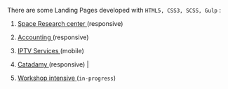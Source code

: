 There are some Landing Pages developed with `HTML5, CSS3, SCSS, Gulp` : 


1. [Space Research center ](https://hustle2live.github.io/Landings/space)(responsive)

2. [Accounting ](https://hustle2live.github.io/Landings/accounting)(responsive)

3. [IPTV Services ](https://hustle2live.github.io/Landings/cinema)(mobile) 

4. [Catadamy ](https://cat-landing.netlify.app/)(responsive) | 


5. [Workshop intensive ](https://hustle2live.github.io/Landings/esoteric/dist/)(`in-progress`)
